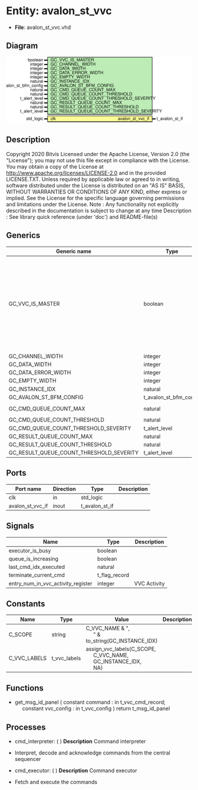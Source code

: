 # Entity: avalon_st_vvc

- **File**: avalon_st_vvc.vhd
## Diagram

![Diagram](avalon_st_vvc.svg "Diagram")
## Description

Copyright 2020 Bitvis
Licensed under the Apache License, Version 2.0 (the "License"); you may not use this file except in compliance with the License.
You may obtain a copy of the License at http://www.apache.org/licenses/LICENSE-2.0 and in the provided LICENSE.TXT.
Unless required by applicable law or agreed to in writing, software distributed under the License is distributed on
an "AS IS" BASIS, WITHOUT WARRANTIES OR CONDITIONS OF ANY KIND, either express or implied.
See the License for the specific language governing permissions and limitations under the License.
Note : Any functionality not explicitly described in the documentation is subject to change at any time
Description : See library quick reference (under 'doc') and README-file(s)
## Generics

| Generic name                             | Type                   | Value                          | Description                                                                                                                                     |
| ---------------------------------------- | ---------------------- | ------------------------------ | ----------------------------------------------------------------------------------------------------------------------------------------------- |
| GC_VVC_IS_MASTER                         | boolean                |                                | When true: This VVC is an Avalon-Stream master. Data is output from BFM. When false: This VVC is an Avalon-Stream slave. Data is input to BFM.  |
| GC_CHANNEL_WIDTH                         | integer                | 1                              |                                                                                                                                                 |
| GC_DATA_WIDTH                            | integer                |                                |                                                                                                                                                 |
| GC_DATA_ERROR_WIDTH                      | integer                | 1                              |                                                                                                                                                 |
| GC_EMPTY_WIDTH                           | integer                | 1                              |                                                                                                                                                 |
| GC_INSTANCE_IDX                          | natural                |                                |                                                                                                                                                 |
| GC_AVALON_ST_BFM_CONFIG                  | t_avalon_st_bfm_config | C_AVALON_ST_BFM_CONFIG_DEFAULT |                                                                                                                                                 |
| GC_CMD_QUEUE_COUNT_MAX                   | natural                | 1000                           | Common VVC fields                                                                                                                               |
| GC_CMD_QUEUE_COUNT_THRESHOLD             | natural                | 950                            |                                                                                                                                                 |
| GC_CMD_QUEUE_COUNT_THRESHOLD_SEVERITY    | t_alert_level          | WARNING                        |                                                                                                                                                 |
| GC_RESULT_QUEUE_COUNT_MAX                | natural                | 1000                           |                                                                                                                                                 |
| GC_RESULT_QUEUE_COUNT_THRESHOLD          | natural                | 950                            |                                                                                                                                                 |
| GC_RESULT_QUEUE_COUNT_THRESHOLD_SEVERITY | t_alert_level          | WARNING                        |                                                                                                                                                 |
## Ports

| Port name        | Direction | Type           | Description |
| ---------------- | --------- | -------------- | ----------- |
| clk              | in        | std_logic      |             |
| avalon_st_vvc_if | inout     | t_avalon_st_if |             |
## Signals

| Name                               | Type          | Description   |
| ---------------------------------- | ------------- | ------------- |
| executor_is_busy                   | boolean       |               |
| queue_is_increasing                | boolean       |               |
| last_cmd_idx_executed              | natural       |               |
| terminate_current_cmd              | t_flag_record |               |
| entry_num_in_vvc_activity_register | integer       | VVC Activity  |
## Constants

| Name         | Type         | Value                                                                                                                                                                    | Description |
| ------------ | ------------ | ------------------------------------------------------------------------------------------------------------------------------------------------------------------------ | ----------- |
| C_SCOPE      | string       |  C_VVC_NAME & ",<br><span style="padding-left:20px">" & to_string(GC_INSTANCE_IDX)                                                                                       |             |
| C_VVC_LABELS | t_vvc_labels |  assign_vvc_labels(C_SCOPE,<br><span style="padding-left:20px"> C_VVC_NAME,<br><span style="padding-left:20px"> GC_INSTANCE_IDX,<br><span style="padding-left:20px"> NA) |             |
## Functions
- get_msg_id_panel <font id="function_arguments">( constant command    : in t_vvc_cmd_record;<br><span style="padding-left:20px"> constant vvc_config : in t_vvc_config ) </font> <font id="function_return">return t_msg_id_panel </font>
## Processes
- cmd_interpreter: (  )
**Description**
Command interpreter
- Interpret, decode and acknowledge commands from the central sequencer

- cmd_executor: (  )
**Description**
Command executor
- Fetch and execute the commands

